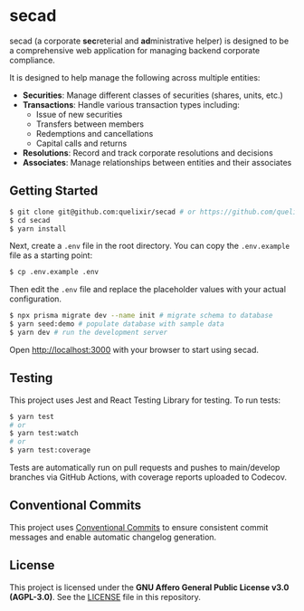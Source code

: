 # secad

secad (a corporate **sec**reterial and **ad**ministrative helper) is designed to be a comprehensive web application for managing backend corporate compliance.

It is designed to help manage the following across multiple entities:

- **Securities**: Manage different classes of securities (shares, units, etc.)
- **Transactions**: Handle various transaction types including:
  - Issue of new securities
  - Transfers between members
  - Redemptions and cancellations
  - Capital calls and returns
- **Resolutions**: Record and track corporate resolutions and decisions
- **Associates**: Manage relationships between entities and their associates


## Getting Started

```bash
$ git clone git@github.com:quelixir/secad # or https://github.com/quelixir/secad
$ cd secad
$ yarn install
```

Next, create a `.env` file in the root directory. You can copy the `.env.example` file as a starting point:

```bash
$ cp .env.example .env
```

Then edit the `.env` file and replace the placeholder values with your actual configuration.

```bash
$ npx prisma migrate dev --name init # migrate schema to database
$ yarn seed:demo # populate database with sample data
$ yarn dev # run the development server
```

Open [http://localhost:3000](http://localhost:3000) with your browser to start using secad.

## Testing

This project uses Jest and React Testing Library for testing. To run tests:

```bash
$ yarn test
# or
$ yarn test:watch
# or
$ yarn test:coverage
```

Tests are automatically run on pull requests and pushes to main/develop branches via GitHub Actions, with coverage reports uploaded to Codecov.

## Conventional Commits

This project uses [Conventional Commits](https://www.conventionalcommits.org/) to ensure consistent commit messages and enable automatic changelog generation.

## License

This project is licensed under the **GNU Affero General Public License v3.0 (AGPL-3.0)**. See the [LICENSE](LICENSE) file in this repository.
